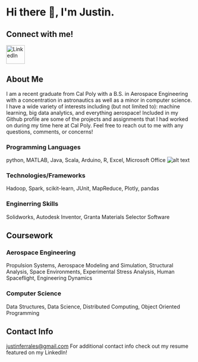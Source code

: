 # Hi there 👋, I'm Justin.

## Connect with me!

<a href="https://www.linkedin.com/in/justinferrales/">
  <img src="https://upload.wikimedia.org/wikipedia/commons/thumb/8/81/LinkedIn_icon.svg/2048px-LinkedIn_icon.svg.png" alt="LinkedIn" width="50" />
</a>



## About Me
I am a recent graduate from Cal Poly with a B.S. in Aerospace Engineering with a concentration in astronautics as well as a minor in computer science. I have a wide variety of interests including (but not limited to): machine learning, big data analytics, and everything aerospace! Included in my Github profile are some of the projects and assignments that I had worked on during my time here at Cal Poly. Feel free to reach out to me with any questions, comments, or concerns!

### Programming Languages

python, MATLAB, Java, Scala, Arduino, R, Excel, Microsoft Office
![alt text](https://www.google.com/imgres?q=python&imgurl=https%3A%2F%2Fupload.wikimedia.org%2Fwikipedia%2Fcommons%2Fthumb%2Fc%2Fc3%2FPython-logo-notext.svg%2F1200px-Python-logo-notext.svg.png&imgrefurl=https%3A%2F%2Fen.wikipedia.org%2Fwiki%2FPython_(programming_language)&docid=3wRBXLyvECcz0M&tbnid=GoXB3tma5wjkyM&vet=12ahUKEwjm96Pt8IyHAxV1HNAFHTWiAgUQM3oECBcQAA..i&w=1200&h=1315&hcb=2&ved=2ahUKEwjm96Pt8IyHAxV1HNAFHTWiAgUQM3oECBcQAA)


### Technologies/Frameworks
Hadoop, Spark, scikit-learn, JUnit, MapReduce, Plotly, pandas

### Enginerring Skills 
Solidworks, Autodesk Inventor, Granta Materials Selector Software

## Coursework
### Aerospace Engineering
Propulsion Systems, Aerospace Modeling and Simulation, Structural Analysis, Space
Environments, Experimental Stress Analysis, Human Spaceflight, Engineering Dynamics
### Computer Science
Data Structures, Data Science, Distributed Computing, Object Oriented Programming

## Contact Info
justinferrales@gmail.com
For additional contact info check out my resume featured on my LinkedIn!
